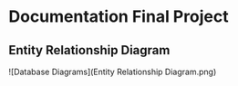 # Documentation Final Project
## Entity Relationship Diagram

![Database Diagrams](Entity Relationship Diagram.png)
